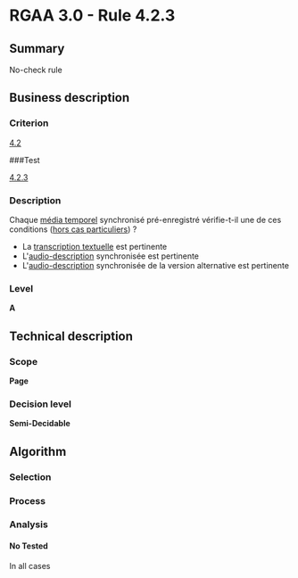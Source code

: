 # RGAA 3.0 -  Rule 4.2.3

## Summary

No-check rule

## Business description

### Criterion

[4.2](http://references.modernisation.gouv.fr/referentiel-technique-0#crit-4-2)

###Test

[4.2.3](http://references.modernisation.gouv.fr/referentiel-technique-0#test-4-2-3)

### Description

Chaque <a href="http://references.modernisation.gouv.fr/referentiel-technique-0#mMediaTemp">m&eacute;dia temporel</a> synchronis&eacute; pr&eacute;-enregistr&eacute; v&eacute;rifie-t-il une de ces conditions (<a href="http://references.modernisation.gouv.fr/referentiel-technique-0#cpCrit4-" title="Cas particuliers pour le crit&egrave;re 4.2">hors cas particuliers</a>) ? 
 
 * La <a href="http://references.modernisation.gouv.fr/referentiel-technique-0#mTranscriptTextuel">transcription textuelle</a> est pertinente 
 * L'<a href="http://references.modernisation.gouv.fr/referentiel-technique-0#mAudioDesc">audio-description</a> synchronis&eacute;e est pertinente 
 * L'<a href="http://references.modernisation.gouv.fr/referentiel-technique-0#mAudioDesc">audio-description</a> synchronis&eacute;e de la version alternative est pertinente 


### Level

**A**

## Technical description

### Scope

**Page**

### Decision level

**Semi-Decidable**

## Algorithm

### Selection

### Process

### Analysis

#### No Tested 

In all cases
